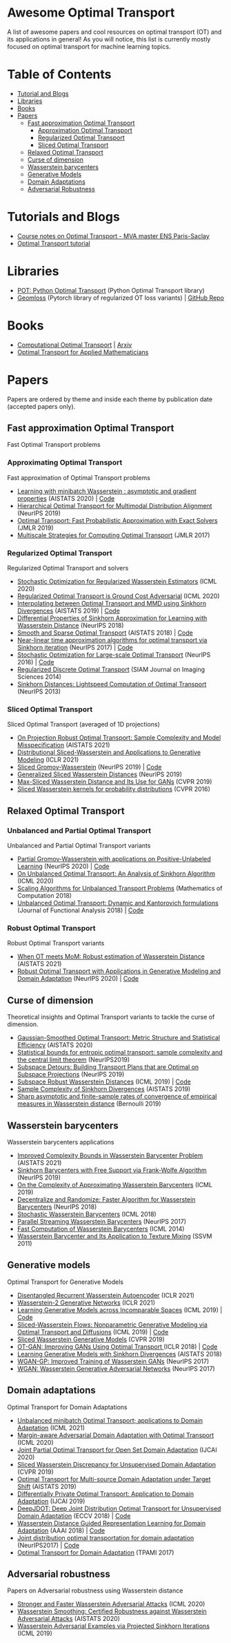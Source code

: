 # Awesome Optimal Transport
A list of awesome papers and cool resources on optimal transport (OT) and its applications in general! As you will notice, this list is currently mostly focused on optimal transport for machine learning topics.


# Table of Contents

* [Tutorial and Blogs](#tutorials-and-blogs)
* [Libraries](#libraries)
* [Books](#books)
* [Papers](#papers)
  * [Fast approximation Optimal Transport](#fast-approximation-optimal-transport)
    * [Approximation Optimal Transport](#approximating-optimal-transport)
    * [Regularized Optimal Transport](#regularized-optimal-transport)
    * [Sliced Optimal Transport](#sliced-optimal-transport)
  * [Relaxed Optimal Transport](#relaxed-optimal-transport)
  * [Curse of dimension](#curse-of-dimension)
  * [Wasserstein barycenters](#wasserstein-barycenters)
  * [Generative Models](#generative-models)
  * [Domain Adaptations](#domain-adaptation)
  * [Adversarial Robustness](#adversarial-robustness)

# Tutorials and Blogs

* [Course notes on Optimal Transport - MVA master ENS Paris-Saclay](https://optimaltransport.github.io/slides-peyre/CourseOT.pdf)
* [Optimal Transport tutorial](http://remi.flamary.com/cours/tuto_otml.html)

# Libraries

* [POT: Python Optimal Transport](https://pythonot.github.io/) (Python Optimal Transport library)
* [Geomloss](https://www.kernel-operations.io/geomloss/) (Pytorch library of regularized OT loss variants)  | [GitHub Repo](https://github.com/jeanfeydy/geomloss)

# Books

* [Computational Optimal Transport](https://optimaltransport.github.io/) | [Arxiv](https://arxiv.org/abs/1803.00567)
* [Optimal Transport for Applied Mathematicians](http://citeseerx.ist.psu.edu/viewdoc/download?doi=10.1.1.726.35&rep=rep1&type=pdf)


# Papers

Papers are ordered by theme and inside each theme by publication date (accepted papers only).

## Fast approximation Optimal Transport

Fast Optimal Transport problems

### Approximating Optimal Transport

Fast approximation of Optimal Transport problems

 * [Learning with minibatch Wasserstein : asymptotic and gradient properties](http://proceedings.mlr.press/v108/fatras20a.html) (AISTATS 2020) | [Code](https://github.com/kilianFatras/minibatch_Wasserstein)
 * [Hierarchical Optimal Transport for Multimodal Distribution Alignment](https://papers.nips.cc/paper/9501-hierarchical-optimal-transport-for-multimodal-distribution-alignment) (NeurIPS 2019)
 * [Optimal Transport: Fast Probabilistic Approximation with Exact Solvers](http://www.jmlr.org/papers/volume20/18-079/18-079.pdf) (JMLR 2019)
 * [Multiscale Strategies for Computing Optimal Transport](https://jmlr.csail.mit.edu/papers/volume18/16-108/16-108.pdf) (JMLR 2017)

### Regularized Optimal Transport

Regularized Optimal Transport and solvers

 * [Stochastic Optimization for Regularized Wasserstein Estimators](https://arxiv.org/abs/2002.08695) (ICML 2020)
 * [Regularized Optimal Transport is Ground Cost Adversarial](https://arxiv.org/pdf/2002.03967.pdf) (ICML 2020)
 * [Interpolating between Optimal Transport and MMD using Sinkhorn Divergences](http://proceedings.mlr.press/v89/feydy19a) (AISTATS 2019) | [Code](https://github.com/jeanfeydy/geomloss)
 * [Differential Properties of Sinkhorn Approximation for Learning with Wasserstein Distance](http://papers.nips.cc/paper/7827-differential-properties-of-sinkhorn-approximation-for-learning-with-wasserstein-distance) (NeurIPS 2018)
 * [Smooth and Sparse Optimal Transport](http://proceedings.mlr.press/v84/blondel18a) (AISTATS 2018) | [Code](https://pythonot.github.io/gen_modules/ot.smooth.html#module-ot.smooth)
 * [Near-linear time approximation algorithms for optimal transport via Sinkhorn iteration](https://papers.nips.cc/paper/6792-near-linear-time-approximation-algorithms-for-optimal-transport-via-sinkhorn-iteration) (NeurIPS 2017) | [Code](https://pythonot.github.io/gen_modules/ot.bregman.html)
 * [Stochastic Optimization for Large-scale Optimal Transport](https://papers.nips.cc/paper/6566-stochastic-optimization-for-large-scale-optimal-transport.pdf) (NeurIPS 2016) | [Code](https://pythonot.github.io/gen_modules/ot.stochastic.html#module-ot.stochastic)
 * [Regularized Discrete Optimal Transport](https://arxiv.org/pdf/1307.5551.pdf) (SIAM Journal on Imaging Sciences 2014)
 * [Sinkhorn Distances: Lightspeed Computation of Optimal Transport](https://papers.nips.cc/paper/4927-sinkhorn-distances-lightspeed-computation-of-optimal-transport) (NeurIPS 2013)

### Sliced Optimal Transport

Sliced Optimal Transport (averaged of 1D projections)

* [On Projection Robust Optimal Transport: Sample Complexity and Model Misspecification](https://arxiv.org/pdf/2006.12301.pdf) (AISTATS 2021)
* [Distributional Sliced-Wasserstein and Applications to Generative Modeling](https://openreview.net/forum?id=QYjO70ACDK) (ICLR 2021)
* [Sliced Gromov-Wasserstein](https://papers.nips.cc/paper/9615-sliced-gromov-wasserstein) (NeurIPS 2019) | [Code](https://github.com/tvayer/SGW)
* [Generalized Sliced Wasserstein Distances](https://papers.nips.cc/paper/8319-generalized-sliced-wasserstein-distances) (NeurIPS 2019)
* [Max-Sliced Wasserstein Distance and Its Use for GANs](https://openaccess.thecvf.com/content_CVPR_2019/html/Deshpande_Max-Sliced_Wasserstein_Distance_and_Its_Use_for_GANs_CVPR_2019_paper.html) (CVPR 2019)
* [Sliced Wasserstein kernels for probability distributions](https://openaccess.thecvf.com/content_cvpr_2016/papers/Kolouri_Sliced_Wasserstein_Kernels_CVPR_2016_paper.pdf) (CVPR 2016)

## Relaxed Optimal Transport

### Unbalanced and Partial Optimal Transport

Unbalanced and Partial Optimal Transport variants

* [Partial Gromov-Wasserstein with applications on Positive-Unlabeled Learning](https://arxiv.org/abs/2002.08276) (NeurIPS 2020) | [Code](https://github.com/lchapel/partial-GW-for-PU)
* [On Unbalanced Optimal Transport: An Analysis of Sinkhorn Algorithm](https://arxiv.org/abs/2002.03293) (ICML 2020)
* [Scaling Algorithms for Unbalanced Transport Problems](https://arxiv.org/abs/1607.05816) (Mathematics of Computation 2018)
* [Unbalanced Optimal Transport: Dynamic and Kantorovich formulations](https://www.sciencedirect.com/science/article/pii/S0022123618301058) (Journal of Functional Analysis 2018) | [Code](https://pythonot.github.io/gen_modules/ot.unbalanced.html)

### Robust Optimal Transport

Robust Optimal Transport variants

* [When OT meets MoM: Robust estimation of Wasserstein Distance](https://arxiv.org/abs/2006.10325) (AISTATS 2021)
* [Robust Optimal Transport with Applications in Generative Modeling and Domain Adaptation](https://arxiv.org/abs/2010.05862) (NeurIPS 2020) | [Code](https://github.com/yogeshbalaji/robustOT)

## Curse of dimension

Theoretical insights and Optimal Transport variants to tackle the curse of dimension.

* [Gaussian-Smoothed Optimal Transport: Metric Structure and Statistical Efficiency](http://proceedings.mlr.press/v108/goldfeld20a.html) (AISTATS 2020)
* [Statistical bounds for entropic optimal transport: sample complexity and the central limit theorem](https://papers.nips.cc/paper/8703-statistical-bounds-for-entropic-optimal-transport-sample-complexity-and-the-central-limit-theorem) (NeurIPS2019)
* [Subspace Detours: Building Transport Plans that are Optimal on Subspace Projections](http://papers.nips.cc/paper/8915-subspace-detours-building-transport-plans-that-are-optimal-on-subspace-projections) (NeurIPS 2019)
* [Subspace Robust Wasserstein Distances](http://proceedings.mlr.press/v97/paty19a.html) (ICML 2019) | [Code](https://github.com/francoispierrepaty/SubspaceRobustWasserstein)
* [Sample Complexity of Sinkhorn Divergences](http://proceedings.mlr.press/v89/genevay19a.html) (AISTATS 2019)
* [Sharp asymptotic and finite-sample rates of convergence of empirical measures in Wasserstein distance](https://projecteuclid.org/euclid.bj/1568362038) (Bernoulli 2019)

## Wasserstein barycenters

Wasserstein barycenters applications

* [Improved Complexity Bounds in Wasserstein Barycenter Problem](https://arxiv.org/pdf/2010.04677.pdf) (AISTATS 2021)
* [Sinkhorn Barycenters with Free Support via Frank-Wolfe Algorithm](https://papers.nips.cc/paper/9130-sinkhorn-barycenters-with-free-support-via-frank-wolfe-algorithm.pdf) (NeurIPS 2019)
* [On the Complexity of Approximating Wasserstein Barycenters](http://proceedings.mlr.press/v97/kroshnin19a.html) (ICML 2019)
* [Decentralize and Randomize: Faster Algorithm for Wasserstein Barycenters](http://papers.nips.cc/paper/8274-decentralize-and-randomize-faster-algorithm-for-wasserstein-barycenter) (NeurIPS 2018)
* [Stochastic Wasserstein Barycenters](http://proceedings.mlr.press/v80/claici18a/claici18a.pdf) (ICML 2018)
* [Parallel Streaming Wasserstein Barycenters](http://papers.nips.cc/paper/6858-parallel-streaming-wasserstein-barycenters) (NeurIPS 2017)
* [Fast Computation of Wasserstein Barycenters](http://proceedings.mlr.press/v32/cuturi14.html) (ICML 2014)
* [Wasserstein Barycenter and Its Application to Texture Mixing](https://hal.archives-ouvertes.fr/hal-00476064/document) (SSVM 2011)

## Generative models

Optimal Transport for Generative Models

 * [Disentangled Recurrent Wasserstein Autoencoder](https://openreview.net/forum?id=O7ms4LFdsX) (ICLR 2021)
 * [Wasserstein-2 Generative Networks](https://openreview.net/forum?id=bEoxzW_EXsa) (ICLR 2021)
 * [Learning Generative Models across Incomparable Spaces](http://proceedings.mlr.press/v97/bunne19a) (ICML 2019) | [Code](https://github.com/bunnech/gw_gan)
 * [Sliced-Wasserstein Flows: Nonparametric Generative Modeling via Optimal Transport and Diffusions](http://proceedings.mlr.press/v97/liutkus19a) (ICML 2019) | [Code](https://github.com/aliutkus/swf)
 * [Sliced Wasserstein Generative Models](https://openaccess.thecvf.com/content_CVPR_2019/html/Wu_Sliced_Wasserstein_Generative_Models_CVPR_2019_paper.html) (CVPR 2019)
 * [OT-GAN: Improving GANs Using Optimal Transport ](https://openreview.net/forum?id=rkQkBnJAb) (ICLR 2018) | [Code](https://github.com/openai/ot-gan)
 * [Learning Generative Models with Sinkhorn Divergences](http://proceedings.mlr.press/v84/genevay18a.html) (AISTATS 2018)
 * [WGAN-GP: Improved Training of Wasserstein GANs](https://papers.nips.cc/paper/7159-improved-training-of-wasserstein-gans) (NeurIPS 2017)
 * [WGAN: Wasserstein Generative Adversarial Networks](http://proceedings.mlr.press/v70/arjovsky17a.html) (NeurIPS 2017)

## Domain adaptations

Optimal Transport for Domain Adaptations
* [Unbalanced minibatch Optimal Transport; applications to Domain Adaptation](https://arxiv.org/abs/2103.03606) (ICML 2021)
* [Margin-aware Adversarial Domain Adaptation with Optimal Transport](https://hal.archives-ouvertes.fr/hal-02900715) (ICML 2020)
* [Joint Partial Optimal Transport for Open Set Domain Adaptation](https://www.ijcai.org/Proceedings/2020/0352.pdf) (IJCAI 2020)
* [Sliced Wasserstein Discrepancy for Unsupervised Domain Adaptation](https://openaccess.thecvf.com/content_CVPR_2019/html/Lee_Sliced_Wasserstein_Discrepancy_for_Unsupervised_Domain_Adaptation_CVPR_2019_paper.html) (CVPR 2019)
* [Optimal Transport for Multi-source Domain Adaptation under Target Shift](http://proceedings.mlr.press/v89/redko19a.html) (AISTATS 2019)
* [Differentially Private Optimal Transport: Application to Domain Adaptation](https://www.ijcai.org/Proceedings/2019/0395) (IJCAI 2019)
* [DeepJDOT: Deep Joint Distribution Optimal Transport for Unsupervised Domain Adaptation](https://openaccess.thecvf.com/content_ECCV_2018/html/Bharath_Bhushan_Damodaran_DeepJDOT_Deep_Joint_ECCV_2018_paper.html) (ECCV 2018) | [Code](https://github.com/bbdamodaran/deepJDOT)
* [Wasserstein Distance Guided Representation Learning for Domain Adaptation](https://arxiv.org/abs/1707.01217) (AAAI 2018) | [Code](https://github.com/RockySJ/WDGRL)
* [Joint distribution optimal transportation for domain adaptation](https://papers.nips.cc/paper/6963-joint-distribution-optimal-transportation-for-domain-adaptation) (NeurIPS2017) | [Code](https://github.com/rflamary/JDOT)
* [Optimal Transport for Domain Adaptation](https://arxiv.org/abs/1507.00504) (TPAMI 2017)

## Adversarial robustness

Papers on Adversarial robustness using Wasserstein distance

* [Stronger and Faster Wasserstein Adversarial Attacks](https://arxiv.org/abs/2008.02883) (ICML 2020)
* [Wasserstein Smoothing: Certified Robustness against Wasserstein Adversarial Attacks](http://proceedings.mlr.press/v108/levine20a.html) (AISTATS 2020)
* [Wasserstein Adversarial Examples via Projected Sinkhorn Iterations](http://proceedings.mlr.press/v97/wong19a) (ICML 2019)
